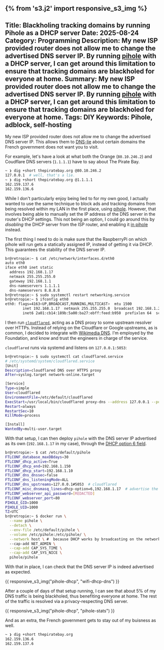 {% from 's3.j2' import responsive_s3_img %}
---
Title: Blackholing tracking domains by running Pihole as a DHCP server
Date: 2025-08-24
Category: Programming
Description:  My new ISP provided router does not allow me to change the advertised DNS server IP. By running <a href=https://pi-hole.net>pihole</a> with a DHCP server, I can get around this limitation to ensure that tracking domains are blackholed for everyone at home.
Summary: My new ISP provided router does not allow me to change the advertised DNS server IP. By running <a href="https://pi-hole.net/">pihole</a> with a DHCP server, I can get around this limitation to ensure that tracking domains are blackholed for everyone at home.
Tags: DIY
Keywords: Pihole, adblock, self-hosting
---


My new ISP provided router does not allow me to change the advertised DNS server IP. This allows them to [DNS-lie](https://labs.ripe.net/author/stephane_bortzmeyer/dns-censorship-dns-lies-as-seen-by-ripe-atlas/) about certain domains the French government does not want you to visit.

For example, let's have a look at what both the Orange (`80.10.246.2`) and Coudflare DNS servers (`1.1.1.1`) have to say about The Pirate Bay.

```bash
~ ❯ dig +short thepiratebay.org @80.10.246.2
127.0.0.1  # well, that's a lie.
~ ❯ dig +short thepiratebay.org @1.1.1.1
162.159.137.6
162.159.136.6
```

While I don't particularly enjoy being lied to for my own good, I actually wanted to use the same technique to block ads and tracking domains from being resolved within my LAN in the first place, using [pihole](https://pi-hole.net/). However, that involves being able to manually set the IP address of the DNS server in the router's DHCP settings. This not being an option, I could go around this by _disabling_ the DHCP server from the ISP router, and enabling it [in pihole](https://docs.pi-hole.net/docker/DHCP/) instead.

The first thing I need to do is make sure that the RaspberryPi on which pihole will run gets a statically assigned IP, instead of getting it via DHCP. This guarantees the stability of the DNS server IP.

```bash
br@retropie:~ $ cat /etc/network/interfaces.d/eth0
auto eth0
iface eth0 inet static
  address 192.168.1.17
  netmask 255.255.255.0
  gateway 192.168.1.1
  dns-nameservers 1.1.1.1
  dns-nameservers 8.8.8.8
br@retropie:~ $ sudo systemctl restart networking.service
br@retropie:~ $ ifconfig eth0
eth0: flags=4163<UP,BROADCAST,RUNNING,MULTICAST>  mtu 1500
        inet 192.168.1.17  netmask 255.255.255.0  broadcast 192.168.1.255
        inet6 2a01:cb14:189b:5a00:ba27:ebff:feed:b950  prefixlen 64  scopeid 0x0<global>
```

I then run [`cloudflared`](https://docs.pi-hole.net/guides/dns/cloudflared/), acting as a DNS proxy to some upstream resolver over HTTPs. Instead of relying on the Cloudflare or Google upstreams, as is common, I decided to integrate with [Wikimedia DNS](https://meta.wikimedia.org/wiki/Wikimedia_DNS). I'm employed by the Foundation, and know and trust the engineers in charge of the service.

`cloudflared` runs via systemd and listens on `127.0.0.1:5053`:

```bash
br@retropie:~ $ sudo systemctl cat cloudflared.service
# /etc/systemd/system/cloudflared.service
[Unit]
Description=cloudflared DNS over HTTPS proxy
After=syslog.target network-online.target

[Service]
Type=simple
User=cloudflared
EnvironmentFile=/etc/default/cloudflared
ExecStart=/usr/local/bin/cloudflared proxy-dns --address 127.0.0.1 --port 5053 --upstream https://wikimedia-dns.org/dns-query
Restart=always
RestartSec=10
KillMode=process

[Install]
WantedBy=multi-user.target
```

With that setup, I can then deploy `pihole` with the DNS server IP advertised as its own (`192.168.1.17` in my case), through the [DHCP option 6 field](https://efficientip.com/glossary/dhcp-option/).

```bash
br@retropie:~ $ cat /etc/default/pihole
FTLCONF_database_maxDBdays=30
FTLCONF_dhcp_active=True
FTLCONF_dhcp_end=192.168.1.150
FTLCONF_dhcp_start=192.168.1.10
FTLCONF_dns_dnssec=false
FTLCONF_dns_listeningMode=ALL
FTLCONF_dns_upstreams=127.0.0.1#5053  # cloudflared
FTLCONF_misc_dnsmasq_lines=dhcp-option=6,192.168.1.17  # advertise the DNS server IP as itself
FTLCONF_webserver_api_password=[REDACTED]
FTLCONF_webserver_port=80
PIHOLE_GID=1000
PIHOLE_UID=1000
TZ=UTC
br@retropie:~ $ docker run \
  --name pihole \
  --detach \
  --env-file /etc/default/pihole \
  --volume /etc/pihole:/etc/pihole/ \
  --network host \ #  because DHCP works by broadcasting on the network
  --cap-add NET_ADMIN \
  --cap-add CAP_SYS_TIME \
  --cap-add CAP_SYS_NICE \
  pihole/pihole
```

With that in place, I can check that the DNS server IP is indeed advertised as expected.

{{ responsive_s3_img("pihole-dhcp", "wifi-dhcp-dns") }}

After a couple of days of that setup running, I can see that about 5% of my DNS traffic is being blackholed, thus benefiting everyone at home. The rest of the traffic is resolved via a privacy-respecting DNS server.

{{ responsive_s3_img("pihole-dhcp", "pihole-stats") }}

And as an extra, the French government gets to stay out of my buisness as well.

```bash
~ ❯ dig +short thepiratebay.org
162.159.136.6
162.159.137.6
```
